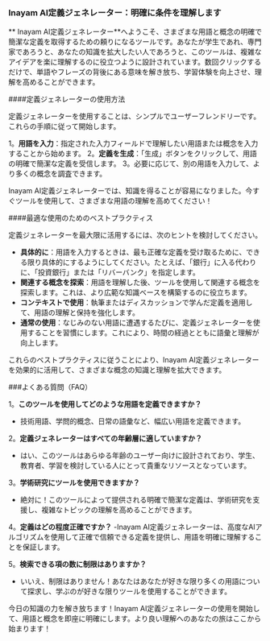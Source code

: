 ### Inayam AI定義ジェネレーター：明確に条件を理解します

** Inayam AI定義ジェネレーター**へようこそ、さまざまな用語と概念の明確で簡潔な定義を取得するための頼りになるツールです。あなたが学生であれ、専門家であろうと、あなたの知識を拡大したい人であろうと、このツールは、複雑なアイデアを楽に理解するのに役立つように設計されています。数回クリックするだけで、単語やフレーズの背後にある意味を解き放ち、学習体験を向上させ、理解を高めることができます。

####定義ジェネレーターの使用方法

定義ジェネレーターを使用することは、シンプルでユーザーフレンドリーです。これらの手順に従って開始します。

1。**用語を入力**：指定された入力フィールドで理解したい用語または概念を入力することから始めます。
2。**定義を生成**：「生成」ボタンをクリックして、用語の明確で簡潔な定義を受信します。
3。必要に応じて、別の用語を入力して、より多くの概念を調査できます。

Inayam AI定義ジェネレーターでは、知識を得ることが容易になりました。今すぐツールを使用して、さまざまな用語の理解を高めてください！

####最適な使用のためのベストプラクティス

定義ジェネレーターを最大限に活用するには、次のヒントを検討してください。

-  **具体的に**：用語を入力するときは、最も正確な定義を受け取るために、できる限り具体的にするようにしてください。たとえば、「銀行」に入る代わりに、「投資銀行」または「リバーバンク」を指定します。
-  **関連する概念を探索**：用語を理解した後、ツールを使用して関連する概念を探索します。これは、より広範な知識ベースを構築するのに役立ちます。
-  **コンテキストで使用**：執筆またはディスカッションで学んだ定義を適用して、用語の理解と保持を強化します。
-  **通常の使用**：なじみのない用語に遭遇するたびに、定義ジェネレーターを使用することを習慣にします。これにより、時間の経過とともに語彙と理解が向上します。

これらのベストプラクティスに従うことにより、Inayam AI定義ジェネレーターを効果的に活用して、さまざまな概念の知識と理解を拡大できます。

###よくある質問（FAQ）

1。**このツールを使用してどのような用語を定義できますか？**
- 技術用語、学問的概念、日常の語彙など、幅広い用語を定義できます。

2。**定義ジェネレーターはすべての年齢層に適していますか？**
- はい、このツールはあらゆる年齢のユーザー向けに設計されており、学生、教育者、学習を検討している人にとって貴重なリソースとなっています。

3。**学術研究にツールを使用できますか？**
- 絶対に！このツールによって提供される明確で簡潔な定義は、学術研究を支援し、複雑なトピックの理解を高めることができます。

4。**定義はどの程度正確ですか？**
-Inayam AI定義ジェネレーターは、高度なAIアルゴリズムを使用して正確で信頼できる定義を提供し、用語を明確に理解することを保証します。

5。**検索できる項の数に制限はありますか？**
- いいえ、制限はありません！あなたはあなたが好きな限り多くの用語について探求し、学ぶのが好きな限りツールを使用することができます。

今日の知識の力を解き放ちます！Inayam AI定義ジェネレーターの使用を開始して、用語と概念を即座に明確にします。より良い理解へのあなたの旅はここから始まります！